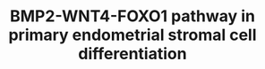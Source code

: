 ---
annotations:
- id: CL:0000499
  parent: animal cell
  type: Cell Type Ontology
  value: stromal cell
- id: PW:0000008
  parent: signaling pathway
  type: Pathway Ontology
  value: Wnt signaling pathway
authors:
- AAR&Co
- Fehrhart
- Khanspers
- Mkutmon
- MaintBot
- Eweitz
communities:
- CIRM_Related
description: This pathway is based on figure 6 from Li et al. BMP2 is activated by
  cAMP which promotes WNT4 expression in Human Primary Endometrial Stromal Cells (HPESCs)
  through SMAD1/5/8. WNT4 then induces FOXO1 function through B-Catenin which indirectly
  stimulates HPESC differentiation. DKKs and SFRPs are activated by BMP2 inhibit WNT4
  and stop downstream signaling.  Proteins on this pathway have targeted assays available
  via the [https://assays.cancer.gov/available_assays?wp_id=WP3876 CPTAC Assay Portal]
last-edited: 2021-05-07
ndex: 1a367ccb-8b68-11eb-9e72-0ac135e8bacf
organisms:
- Homo sapiens
redirect_from:
- /index.php/Pathway:WP3876
- /instance/WP3876
revision: null
schema-jsonld:
- '@context': https://schema.org/
  '@id': https://wikipathways.github.io/pathways/WP3876.html
  '@type': Dataset
  creator:
    '@type': Organization
    name: WikiPathways
  description: This pathway is based on figure 6 from Li et al. BMP2 is activated
    by cAMP which promotes WNT4 expression in Human Primary Endometrial Stromal Cells
    (HPESCs) through SMAD1/5/8. WNT4 then induces FOXO1 function through B-Catenin
    which indirectly stimulates HPESC differentiation. DKKs and SFRPs are activated
    by BMP2 inhibit WNT4 and stop downstream signaling.  Proteins on this pathway
    have targeted assays available via the [https://assays.cancer.gov/available_assays?wp_id=WP3876
    CPTAC Assay Portal]
  keywords:
  - B-Catenin
  - BCL2L11
  - BMP2
  - DCN
  - DKKs
  - Differentiation of Human Endometrial Stromal Cells
  - FOXO1
  - LEFTY2
  - SFRPs
  - SMAD1
  - SMAD5
  - SMAD8
  - SST
  - WNT4
  - cAMP
  license: CC0
  name: BMP2-WNT4-FOXO1 pathway in primary endometrial stromal cell differentiation
seo: CreativeWork
title: BMP2-WNT4-FOXO1 pathway in primary endometrial stromal cell differentiation
wpid: WP3876
---